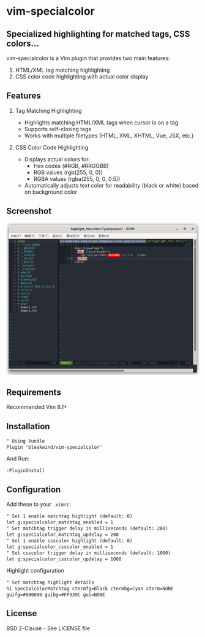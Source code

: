 # vim-specialcolor

## Specialized highlighting for matched tags, CSS colors...
vim-specialcolor is a Vim plugin that provides two main features:
1. HTML/XML tag matching highlighting
2. CSS color code highlighting with actual color display

## Features
1. Tag Matching Highlighting
    - Highlights matching HTML/XML tags when cursor is on a tag
    - Supports self-closing tags
    - Works with multiple filetypes (HTML, XML, XHTML, Vue, JSX, etc.)

2. CSS Color Code Highlighting
    - Displays actual colors for:
        - Hex codes (#RGB, #RRGGBB)
        - RGB values (rgb(255, 0, 0))
        - RGBA values (rgba(255, 0, 0, 0.5))
    - Automatically adjusts text color for readability (black or white) based on background color

## Screenshot
![Viewmap Screenshot](https://github.com/bleakwind/vim-specialcolor/blob/main/vim-specialcolor.png)

## Requirements
Recommended Vim 8.1+

## Installation
```vim
" Using Vundle
Plugin 'bleakwind/vim-specialcolor'
```

And Run:
```vim
:PluginInstall
```

## Configuration
Add these to your `.vimrc`:
```vim
" Set 1 enable matchtag highlight (default: 0)
let g:specialcolor_matchtag_enabled = 1
" Set matchtag trigger delay in milliseconds (default: 200)
let g:specialcolor_matchtag_updelay = 200
" Set 1 enable csscolor highlight (default: 0)
let g:specialcolor_csscolor_enabled = 1
" Set csscolor trigger delay in milliseconds (default: 1000)
let g:specialcolor_csscolor_updelay = 1000
```

Highlight configuration
```vim
" Set matchtag highlight details
hi SpecialcolorMatchtag ctermfg=Black ctermbg=Cyan cterm=NONE guifg=#000000 guibg=#FF939C gui=NONE
```

## License
BSD 2-Clause - See LICENSE file

